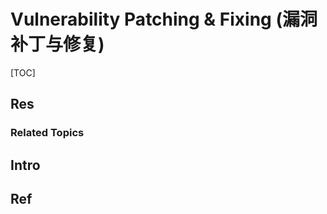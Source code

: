 # Vulnerability Patching & Fixing (漏洞补丁与修复)

[TOC]



## Res
### Related Topics



## Intro



## Ref
